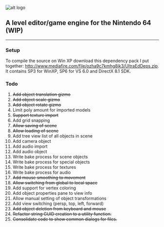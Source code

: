 ![alt logo](https://s3.amazonaws.com/kittypizza/ultraed.png)

## A level editor/game engine for the Nintendo 64 (WIP)

---

### Setup

To compile the source on Win XP download this dependency pack I put together: http://www.mediafire.com/file/ozha9c7kmhg8ik3/UltraEdDeps.zip. It contains SP3 for WinXP, SP6 for VS 6.0 and DirectX 8.1 SDK.

### Todo

1. ~~Add object translation gizmo~~
2. ~~Add object scale gizmo~~
3. ~~Add object rotate gizmo~~
4. Limit poly amount for imported models
5. ~~Support texture import~~
6. Add grid snapping
7. ~~Allow saving of scene~~
8. ~~Allow loading of scene~~
9. Add tree view list of all objects in scene
10. Add camera object
11. Add audio import
12. Add audio object
13. Write bake process for scene objects
14. Write bake process for special objects
15. Write bake process for textures
16. Write bake process for audio
17. ~~Add mouse smoothing to movement~~
18. ~~Allow switching from global to local space~~
19. Add support for vertex coloring
20. Add object properties pane to view info
21. Allow manual setting of object transformations
22. Add view switching (persp, top, left, forward)
23. ~~Add object deletion from keyboard and mouse~~
24. ~~Refactor string GUID creation to a utility function.~~
25. ~~Consolidate code to show common dialogs for files.~~
